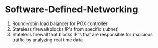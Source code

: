# Software-Defined-Networking
1) Round-robin load balancer for POX controller
2) Stateless firewall(blocks IP's from specific subnet)
3) Stateless firewall that blocks IP's that are responsible for malicious traffic by analyzing real time data
